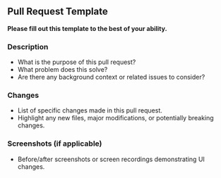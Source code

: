 ## Pull Request Template

**Please fill out this template to the best of your ability.**

### Description

* What is the purpose of this pull request?
* What problem does this solve?
* Are there any background context or related issues to consider?

### Changes
* List of specific changes made in this pull request.
* Highlight any new files, major modifications, or potentially breaking changes.

### Screenshots (if applicable)

* Before/after screenshots or screen recordings demonstrating UI changes.
